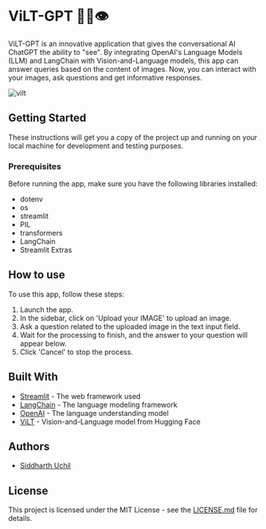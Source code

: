 # ViLT-GPT 🤗💬👁️

ViLT-GPT is an innovative application that gives the conversational AI ChatGPT the ability to "see". By integrating OpenAI's Language Models (LLM) and LangChain with Vision-and-Language models, this app can answer queries based on the content of images. Now, you can interact with your images, ask questions and get informative responses.

![vilt](https://github.com/SiddharthUchil/ViLT-Vision-and-Language/assets/36127139/e9abca5b-fdd0-48a3-9ea6-dd1b40c1d25e)


## Getting Started

These instructions will get you a copy of the project up and running on your local machine for development and testing purposes.

### Prerequisites

Before running the app, make sure you have the following libraries installed:

- dotenv
- os
- streamlit
- PIL
- transformers
- LangChain
- Streamlit Extras

## How to use

To use this app, follow these steps:

1. Launch the app.
2. In the sidebar, click on 'Upload your IMAGE' to upload an image.
3. Ask a question related to the uploaded image in the text input field.
4. Wait for the processing to finish, and the answer to your question will appear below.
5. Click 'Cancel' to stop the process.

## Built With

- [Streamlit](https://streamlit.io/) - The web framework used
- [LangChain](https://python.langchain.com/) - The language modeling framework
- [OpenAI](https://platform.openai.com/docs/models) - The language understanding model
- [ViLT](https://huggingface.co/dandelin/vilt-b32-finetuned-vqa) - Vision-and-Language model from Hugging Face

## Authors

- [Siddharth Uchil](https://twitter.com/siddharthuchil)

## License

This project is licensed under the MIT License - see the [LICENSE.md](LICENSE.md) file for details.
